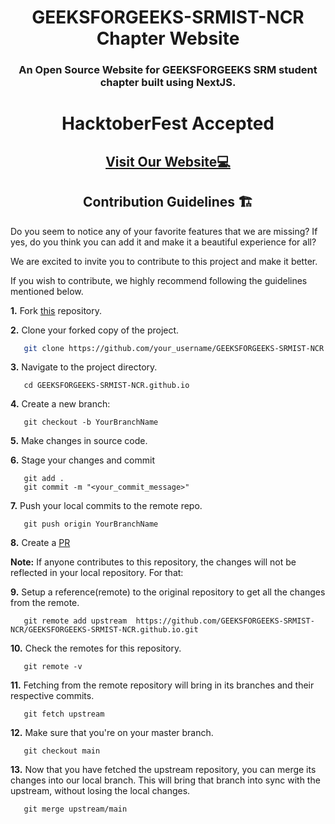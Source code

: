 <h1 align="center">GEEKSFORGEEKS-SRMIST-NCR Chapter Website </h1>

<h3 align="center"> An Open Source Website for GEEKSFORGEEKS SRM student chapter built using NextJS. </h3>

<h1 align="center">HacktoberFest Accepted</h1>
<h2 align="center">
<a href="https://www.srmist-ncr-gfg.org/" target="_blank">Visit Our Website💻</a>
</h2>

<h2 align="center"> Contribution Guidelines 🏗 </h2>

Do you seem to notice any of your favorite features that we are missing? If yes, do you think you can add it and make it a beautiful experience for all? 

We are excited to invite you to contribute to this project and make it better.

If you wish to contribute, we highly recommend following the guidelines mentioned below. 

**1.**  Fork [this](https://github.com/GEEKSFORGEEKS-SRMIST-NCR/GEEKSFORGEEKS-SRMIST-NCR.github.io) repository.

**2.**  Clone your forked copy of the project.

```bash
   git clone https://github.com/your_username/GEEKSFORGEEKS-SRMIST-NCR.github.io.git
```

**3.** Navigate to the project directory.
```
   cd GEEKSFORGEEKS-SRMIST-NCR.github.io
```

**4.** Create a new branch:
```
   git checkout -b YourBranchName
```

**5.** Make changes in source code.

**6.** Stage your changes and commit

```
   git add .
   git commit -m "<your_commit_message>"
```

**7.** Push your local commits to the remote repo.

```
   git push origin YourBranchName
```

**8.** Create a [PR](https://help.github.com/en/github/collaborating-with-issues-and-pull-requests/creating-a-pull-request)

**Note:** If anyone contributes to this repository, the changes will not be reflected in your local repository. For that:

**9.** Setup a reference(remote) to the original repository to get all the changes from the remote.
```
   git remote add upstream  https://github.com/GEEKSFORGEEKS-SRMIST-NCR/GEEKSFORGEEKS-SRMIST-NCR.github.io.git
```

**10.** Check the remotes for this repository.
```
   git remote -v
```

**11.** Fetching from the remote repository will bring in its branches and their respective commits.
```
   git fetch upstream
```

**12.** Make sure that you're on your master branch.
```
   git checkout main
```

**13.** Now that you have fetched the upstream repository, you can merge its changes into our local branch. This will bring that branch into sync with the upstream, without losing the local changes.
```
   git merge upstream/main
```
